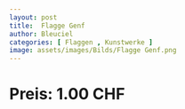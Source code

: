 ```yaml
---
layout: post
title:  Flagge Genf
author: Bleuciel
categories: [ Flaggen , Kunstwerke ]
image: assets/images/Bilds/Flagge Genf.png
---
```

# Preis: 1.00 CHF
